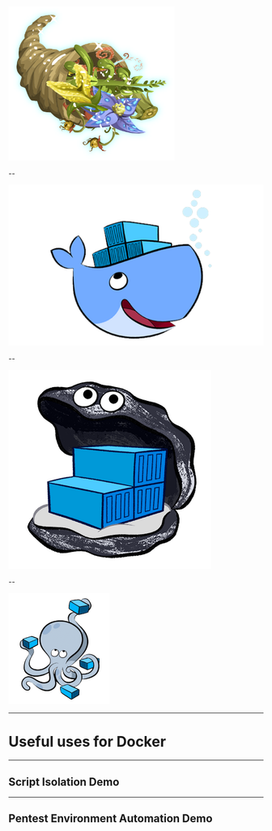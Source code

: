 <img src="images/cornucopia2.png" width="65%">

--

<img src="images/docker-engine.png">

--

<img src="images/docker-registry.png">

--

<img src="images/docker-compose.png">

---

# Useful uses for Docker

---

## Script Isolation Demo

---

## Pentest Environment Automation Demo





